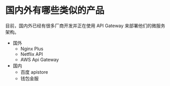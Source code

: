 # 国内外有哪些类似的产品
目前，国内外已经有很多厂商开发并正在使用 API Gateway 来部署他们的微服务架构。

* 国外
  * Nginx Plus
  * Netflix API
  * AWS Api Gateway
* 国内
  * 百度 apistore
  * 钱包金服
